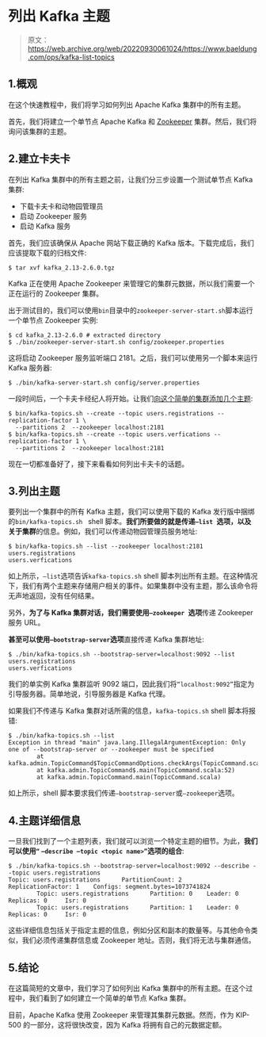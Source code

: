 # 列出 Kafka 主题

> 原文：<https://web.archive.org/web/20220930061024/https://www.baeldung.com/ops/kafka-list-topics>

## 1.概观

在这个快速教程中，我们将学习如何列出 Apache Kafka 集群中的所有主题。

首先，我们将建立一个单节点 Apache Kafka 和 [Zookeeper](/web/20221109150434/https://www.baeldung.com/java-zookeeper) 集群。然后，我们将询问该集群的主题。

## 2.建立卡夫卡

在列出 Kafka 集群中的所有主题之前，让我们分三步设置一个测试单节点 Kafka 集群:

*   下载卡夫卡和动物园管理员
*   启动 Zookeeper 服务
*   启动 Kafka 服务

首先，我们应该确保从 Apache 网站下载正确的 Kafka 版本。下载完成后，我们应该提取下载的归档文件:

```
$ tar xvf kafka_2.13-2.6.0.tgz
```

Kafka 正在使用 Apache Zookeeper 来管理它的集群元数据，所以我们需要一个正在运行的 Zookeeper 集群。

出于测试目的，我们可以使用`bin`目录中的`zookeeper-server-start.sh`脚本运行一个单节点 Zookeeper 实例:

```
$ cd kafka_2.13-2.6.0 # extracted directory
$ ./bin/zookeeper-server-start.sh config/zookeeper.properties
```

这将启动 Zookeeper 服务监听端口 2181。之后，我们可以使用另一个脚本来运行 Kafka 服务器:

```
$ ./bin/kafka-server-start.sh config/server.properties
```

一段时间后，一个卡夫卡经纪人将开始。让我们[向这个简单的集群添加几个主题](https://web.archive.org/web/20221109150434/https://kafka.apache.org/documentation/#basic_ops_add_topic):

```
$ bin/kafka-topics.sh --create --topic users.registrations --replication-factor 1 \
  --partitions 2  --zookeeper localhost:2181
$ bin/kafka-topics.sh --create --topic users.verfications --replication-factor 1 \
  --partitions 2  --zookeeper localhost:2181
```

现在一切都准备好了，接下来看看如何列出卡夫卡的话题。

## 3.列出主题

要列出一个集群中的所有 Kafka 主题，我们可以使用下载的 Kafka 发行版中捆绑的`bin/kafka-topics.sh ` shell 脚本。**我们所要做的就是传递`–list `选项，以及关于集群**的信息。例如，我们可以传递动物园管理员服务地址:

```
$ bin/kafka-topics.sh --list --zookeeper localhost:2181
users.registrations
users.verfications
```

如上所示，`–list`选项告诉`kafka-topics.sh` shell 脚本列出所有主题。在这种情况下，我们有两个主题来存储用户相关的事件。如果集群中没有主题，那么该命令将无声地返回，没有任何结果。

另外，**为了与 Kafka 集群对话，我们需要使用`–zookeeper `选项**传递 Zookeeper 服务 URL。

**甚至可以使用`–bootstrap-server`选项**直接传递 Kafka 集群地址:

```
$ ./bin/kafka-topics.sh --bootstrap-server=localhost:9092 --list
users.registrations
users.verfications
```

我们的单实例 Kafka 集群监听 9092 端口，因此我们将`“localhost:9092”`指定为引导服务器。简单地说，引导服务器是 Kafka 代理。

如果我们不传递与 Kafka 集群对话所需的信息，`kafka-topics.sh` shell 脚本将报错:

```
$ ./bin/kafka-topics.sh --list
Exception in thread "main" java.lang.IllegalArgumentException: Only one of --bootstrap-server or --zookeeper must be specified
        at kafka.admin.TopicCommand$TopicCommandOptions.checkArgs(TopicCommand.scala:721)
        at kafka.admin.TopicCommand$.main(TopicCommand.scala:52)
        at kafka.admin.TopicCommand.main(TopicCommand.scala)
```

如上所示，shell 脚本要求我们传递`–bootstrap-server`或`–zookeeper`选项。

## 4.主题详细信息

一旦我们找到了一个主题列表，我们就可以浏览一个特定主题的细节。为此，**我们可以使用`“` `–describe –topic <topic name>”`选项的组合**:

```
$ ./bin/kafka-topics.sh --bootstrap-server=localhost:9092 --describe --topic users.registrations
Topic: users.registrations      PartitionCount: 2       ReplicationFactor: 1    Configs: segment.bytes=1073741824
        Topic: users.registrations      Partition: 0    Leader: 0       Replicas: 0     Isr: 0
        Topic: users.registrations      Partition: 1    Leader: 0       Replicas: 0     Isr: 0
```

这些详细信息包括关于指定主题的信息，例如分区和副本的数量等。与其他命令类似，我们必须传递集群信息或 Zookeeper 地址。否则，我们将无法与集群通信。

## 5.结论

在这篇简短的文章中，我们学习了如何列出 Kafka 集群中的所有主题。在这个过程中，我们看到了如何建立一个简单的单节点 Kafka 集群。

目前，Apache Kafka 使用 Zookeeper 来管理其集群元数据。然而，作为 KIP-500 的一部分，这将很快改变，因为 Kafka 将拥有自己的元数据定额。